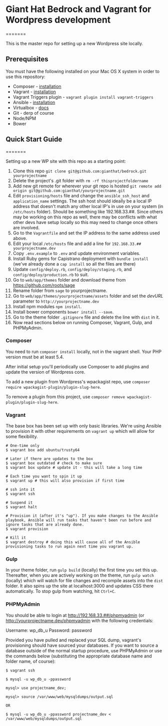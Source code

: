 # Giant Hat Bedrock and Vagrant for Wordpress development
=======

This is the master repo for setting up a new Wordpress site locally.

## Prerequisites

You must have the following installed on your Mac OS X system in order to use this repository:

* Composer - [installation](https://getcomposer.org/doc/00-intro.md#globally-on-osx-via-homebrew-)
* Vagrant - [installation](https://docs.vagrantup.com/v2/installation/)
* Vagrant Triggers plugin - `vagrant plugin install vagrant-triggers`
* Ansible - [installation](http://docs.ansible.com/intro_installation.html)
* Virtualbox - [docs](https://www.virtualbox.org/)
* Git - derp of course
* Node/NPM
* Bower

## Quick Start Guide
=======

Setting up a new WP site with this repo as a starting point:

1. Clone this repo `git clone git@github.com:gianthat/bedrock.git yourprojectname`
2. Delete the project's .git folder with `rm -rf thisprojectfoldername`
3. Add new git remote for wherever your git repo is hosted `git remote add origin git@github.com:gianthat/yourprojectname.git`
4. Edit `provisioning/hosts` file and change the `ansible_ssh_host` and `application_name` settings. The ssh host should ideally be a local IP address that doesn't match any other local IP's in use on your system (in `/etc/hosts` folder). Should be something like 192.168.33.##. Since others may be working on this repo as well, there may be conflicts with what other devs have setup locally so this may need to change once others are involved.
5. Go to the `Vagrantfile` and set the IP address to the same address used above.
6. Edit your local `/etc/hosts` file and add a line for `192.168.33.## yourprojectname.dev`
7. Copy `.env.example` to `.env` and update environment variables.
8. Install Ruby gems for Capistrano deployment with `bundle install` (we've already done a `cap install` so all the files are there)
9. Update `config/deploy.rb`, `config/deploy/staging.rb`, and `config/deploy/production.rb` to suit.
10. Go to `web/app/themes` folder and download theme from https://github.com/roots/sage
11. Rename folder from `sage` to yourprojectname.
12. Go to `web/app/themes/yourprojectname/assets` folder and set the *devURL* parameter to `http://yourprojectname.dev`
13. Install npm modules `npm install`.
14. Install bower components `bower install --save`.
15. Go to the theme folder `.gitignore` file and delete the line with `dist` in it.
16. Now read sections below on running Composer, Vagrant, Gulp, and PHPMyAdmin.

### Composer

You need to run `composer install` locally, not in the vagrant shell. Your PHP version must be at least 5.4.

After initial setup you'll periodically use Composer to add plugins and update the version of Wordpress core.

To add a new plugin from Wordpress's wpackagist repo, use `composer require wpackagist-plugin/plugin-slug-here`.

To remove a plugin from this project, use `composer remove wpackagist-plugin/plugin-slug-here`.

### Vagrant

The base box has been set up with only basic libraries. We're using Ansible to provision it with other requirements on `vagrant up` which will allow for some flexibility.

```
# One-time only
$ vagrant box add ubuntu/trusty64

# Later if there are updates to the box
$ vagrant box outdated # check to make sure
$ vagrant box update # update it - this will take a long time

# Each time you want to spin it up
$ vagrant up # this will also provision if first time

# ssh into it
$ vagrant ssh

# Suspend it
$ vagrant halt

# Provision it (after it's "up"). If you make changes to the Ansible playbook, Ansible will run tasks that haven't been run before and ignore tasks that are already done.
$ vagrant provision

# Kill it
$ vagrant destroy # doing this will cause all of the Ansible provisioning tasks to run again next time you vagrant up.

```

### Gulp

In your theme folder, run `gulp build` (locally) the first time you set this up. Thereafter, when you are actively working on the theme, run `gulp watch` (locally) which will watch for file changes and recompile assets into the `dist` folder. It also spins up the site at localhost:3000 and updates CSS there automatically. To stop gulp from watching, hit `Ctrl+C`.

### PHPMyAdmin

You should be able to login at http://192.168.33.##/phpmyadmin (or http://yourprojectname.dev/phpmyadmin with the following credentials:

Username: wp_db_u
Password: password

Provided you have pulled and replaced your SQL dump, vagrant's provisioning should have sourced your databases. If you want to source a database outside of the normal startup procedure, use PHPMyAdmin or use the commands below (substituting the appropriate database name and folder name, of course):

```
$ vagrant ssh

$ mysql -u wp_db_u -ppassword

mysql> use projectname_dev;

mysql> source /var/www/web/mysqldumps/output.sql

OR

$ mysql -u wp_db_u -ppassword projectname_dev < /var/www/web/mysqldumps/output.sql
```
